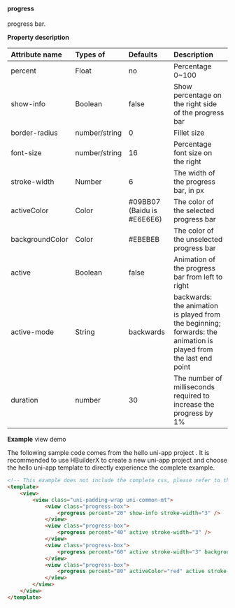 #### progress
progress bar.

**Property description**

| Attribute name  | Types of      | Defaults                   | Description                                                  |
| :-------------- | :------------ | :------------------------- | :----------------------------------------------------------- |
| percent         | Float         | no                         | Percentage 0~100                                             |
| show-info       | Boolean       | false                      | Show percentage on the right side of the progress bar        |
| border-radius   | number/string | 0                          | Fillet size                                                  |
| font-size       | number/string | 16                         | Percentage font size on the right                            |
| stroke-width    | Number        | 6                          | The width of the progress bar, in px                         |
| activeColor     | Color         | #09BB07 (Baidu is #E6E6E6) | The color of the selected progress bar                       |
| backgroundColor | Color         | #EBEBEB                    | The color of the unselected progress bar                     |
| active          | Boolean       | false                      | Animation of the progress bar from left to right             |
| active-mode     | String        | backwards                  | backwards: the animation is played from the beginning; forwards: the animation is played from the last end point |
| duration        | number        | 30                         | The number of milliseconds required to increase the progress by 1% |

**Example** view demo

The following sample code comes from the hello uni-app project . It is recommended to use HBuilderX to create a new uni-app project and choose the hello uni-app template to directly experience the complete example.

```html
<!-- This example does not include the complete css, please refer to the above to obtain the external css, check it in the hello uni-app project -->
<template>
	<view>
		<view class="uni-padding-wrap uni-common-mt">
			<view class="progress-box">
				<progress percent="20" show-info stroke-width="3" />
			</view>
			<view class="progress-box">
				<progress percent="40" active stroke-width="3" />
			</view>
			<view class="progress-box">
				<progress percent="60" active stroke-width="3" backgroundColor="#999"/>
			</view>
			<view class="progress-box">
				<progress percent="80" activeColor="red" active stroke-width="8" />
			</view>
		</view>
	</view>
</template>
```


